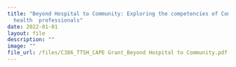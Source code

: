 ```yaml
---
title: "Beyond Hospital to Community: Exploring the competencies of Community
  health  professionals"
date: 2022-01-01
layout: file
description: ""
image: ""
file_url: /files/C386_TTSH_CAPE Grant_Beyond Hospital to Community.pdf
---
```

